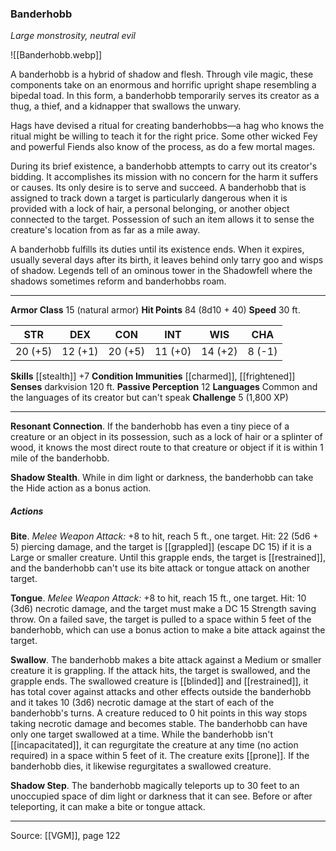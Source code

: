 ### Banderhobb
_Large monstrosity, neutral evil_

![[Banderhobb.webp]]

A banderhobb is a hybrid of shadow and flesh. Through vile magic, these components take on an enormous and horrific upright shape resembling a bipedal toad. In this form, a banderhobb temporarily serves its creator as a thug, a thief, and a kidnapper that swallows the unwary.

Hags have devised a ritual for creating banderhobbs—a hag who knows the ritual might be willing to teach it for the right price. Some other wicked Fey and powerful Fiends also know of the process, as do a few mortal mages.

During its brief existence, a banderhobb attempts to carry out its creator's bidding. It accomplishes its mission with no concern for the harm it suffers or causes. Its only desire is to serve and succeed. A banderhobb that is assigned to track down a target is particularly dangerous when it is provided with a lock of hair, a personal belonging, or another object connected to the target. Possession of such an item allows it to sense the creature's location from as far as a mile away.

A banderhobb fulfills its duties until its existence ends. When it expires, usually several days after its birth, it leaves behind only tarry goo and wisps of shadow. Legends tell of an ominous tower in the Shadowfell where the shadows sometimes reform and banderhobbs roam.



---

**Armor Class** 15 (natural armor)
**Hit Points** 84 (8d10 + 40)
**Speed** 30 ft.

| STR     | DEX     | CON     | INT     | WIS     | CHA     |
|---------|---------|---------|---------|---------|---------|
| 20 (+5) | 12 (+1) | 20 (+5) | 11 (+0) | 14 (+2) | 8 (-1) |

**Skills** [[stealth]] +7
**Condition Immunities** [[charmed]], [[frightened]]
**Senses** darkvision 120 ft.
**Passive Perception** 12
**Languages** Common and the languages of its creator but can't speak
**Challenge** 5 (1,800 XP)

---

**Resonant Connection**. If the banderhobb has even a tiny piece of a creature or an object in its possession, such as a lock of hair or a splinter of wood, it knows the most direct route to that creature or object if it is within 1 mile of the banderhobb.

**Shadow Stealth**. While in dim light or darkness, the banderhobb can take the Hide action as a bonus action.

##### Actions
**Bite**. _Melee Weapon Attack:_ +8 to hit, reach 5 ft., one target. Hit: 22 (5d6 + 5) piercing damage, and the target is [[grappled]] (escape DC 15) if it is a Large or smaller creature. Until this grapple ends, the target is [[restrained]], and the banderhobb can't use its bite attack or tongue attack on another target.

**Tongue**. _Melee Weapon Attack:_ +8 to hit, reach 15 ft., one target. Hit: 10 (3d6) necrotic damage, and the target must make a DC 15 Strength saving throw. On a failed save, the target is pulled to a space within 5 feet of the banderhobb, which can use a bonus action to make a bite attack against the target.

**Swallow**. The banderhobb makes a bite attack against a Medium or smaller creature it is grappling. If the attack hits, the target is swallowed, and the grapple ends. The swallowed creature is [[blinded]] and [[restrained]], it has total cover against attacks and other effects outside the banderhobb and it takes 10 (3d6) necrotic damage at the start of each of the banderhobb's turns. A creature reduced to 0 hit points in this way stops taking necrotic damage and becomes stable. The banderhobb can have only one target swallowed at a time. While the banderhobb isn't [[incapacitated]], it can regurgitate the creature at any time (no action required) in a space within 5 feet of it. The creature exits [[prone]]. If the banderhobb dies, it likewise regurgitates a swallowed creature.

**Shadow Step**. The banderhobb magically teleports up to 30 feet to an unoccupied space of dim light or darkness that it can see. Before or after teleporting, it can make a bite or tongue attack.


---

Source: [[VGM]], page 122